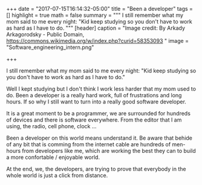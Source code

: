 +++
date = "2017-07-15T16:14:32-05:00"
title = "Been a developer"
tags = []
highlight = true
math = false
summary = """
I still remember what my mom said to me every night:  "Kid keep studying so you don't have to work as hard as I have to do. 
"""
[header]
  caption = "Image credit: By Arkady Arkagorodsky - Public Domain, https://commons.wikimedia.org/w/index.php?curid=58353093 "
  image = "Software_engineering_intern.png"

+++

I still remember what my mom said to me every night:  "Kid keep studying so you don't have to work as hard as I have to do."

Well I kept studying but I don't think I work less harder that my mom used to do. Been a developer is a really hard work, full of frustrations and long hours. If so why I still want to turn into a really good software developer. 

It is a great moment to be a programmer, we are surrounded for hundreds of devices and there is software everywhere. From the editor that I am using, the radio, cell phone, clock ... 

Been a developer on this world means understand it.  Be aware that behide of any bit that is comming from the internet cable are hundreds of men-hours from developers like me, which are working the best they can to build a more confortable / enjoyable world. 

At the end, we, the developers,  are trying to prove that  everybody in the whole world is just a click from distance.